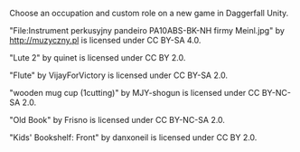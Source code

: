 Choose an occupation and custom role on a new game in Daggerfall Unity.


"File:Instrument perkusyjny pandeiro PA10ABS-BK-NH firmy Meinl.jpg" by http://muzyczny.pl is licensed under CC BY-SA 4.0.

"Lute 2" by quinet is licensed under CC BY 2.0.

"Flute" by VijayForVictory is licensed under CC BY-SA 2.0.

"wooden mug cup (1cutting)" by MJY-shogun is licensed under CC BY-NC-SA 2.0.

"Old Book" by Frisno is licensed under CC BY-NC-SA 2.0.

"Kids' Bookshelf: Front" by danxoneil is licensed under CC BY 2.0.
